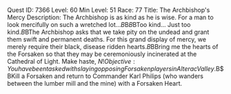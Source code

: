 Quest ID: 7366
Level: 60
Min Level: 51
Race: 77
Title: The Archbishop's Mercy
Description: The Archbishop is as kind as he is wise. For a man to look mercifully on such a wretched lot...$B$B<Commander Philips shakes his head in disbelief.>$B$BToo kind... Just too kind.$B$BThe Archbishop asks that we take pity on the undead and grant them swift and permanent deaths. For this grand display of mercy, we merely require their black, disease ridden hearts.$B$BBring me the hearts of the Forsaken so that they may be ceremoniously incinerated at the Cathedral of Light. Make haste, $N!
Objective: You have been tasked with slaying opposing Forsaken players in Alterac Valley.$B$BKill a Forsaken and return to Commander Karl Philips (who wanders between the lumber mill and the mine) with a Forsaken Heart.
